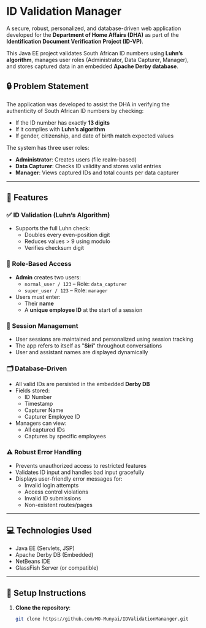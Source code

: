 # ID Validation Manager

A secure, robust, personalized, and database-driven web application developed for the **Department of Home Affairs (DHA)** as part of the **Identification Document Verification Project (ID-VP)**.

This Java EE project validates South African ID numbers using **Luhn’s algorithm**, manages user roles (Administrator, Data Capturer, Manager), and stores captured data in an embedded **Apache Derby database**.

## 🔒 Problem Statement

The application was developed to assist the DHA in verifying the authenticity of South African ID numbers by checking:

- If the ID number has exactly **13 digits**
- If it complies with **Luhn’s algorithm**
- If gender, citizenship, and date of birth match expected values

The system has three user roles:

- **Administrator**: Creates users (file realm-based)
- **Data Capturer**: Checks ID validity and stores valid entries
- **Manager**: Views captured IDs and total counts per data capturer

---

## 📌 Features

### ✅ ID Validation (Luhn’s Algorithm)
- Supports the full Luhn check:
  - Doubles every even-position digit
  - Reduces values > 9 using modulo
  - Verifies checksum digit

### 👥 Role-Based Access
- **Admin** creates two users:
  - `normal_user / 123` – Role: `data_capturer`
  - `super_user / 123` – Role: `manager`
- Users must enter:
  - Their **name**
  - A **unique employee ID** at the start of a session

### 💬 Session Management
- User sessions are maintained and personalized using session tracking
- The app refers to itself as "**Siri**" throughout conversations
- User and assistant names are displayed dynamically

### 🗂️ Database-Driven
- All valid IDs are persisted in the embedded **Derby DB**
- Fields stored:
  - ID Number
  - Timestamp
  - Capturer Name
  - Capturer Employee ID
- Managers can view:
  - All captured IDs
  - Captures by specific employees

### ⚠️ Robust Error Handling
- Prevents unauthorized access to restricted features
- Validates ID input and handles bad input gracefully
- Displays user-friendly error messages for:
  - Invalid login attempts
  - Access control violations
  - Invalid ID submissions
  - Non-existent routes/pages

---

## 💻 Technologies Used

- Java EE (Servlets, JSP)
- Apache Derby DB (Embedded)
- NetBeans IDE
- GlassFish Server (or compatible)

---

## 🔧 Setup Instructions

1. **Clone the repository**:
   ```bash
   git clone https://github.com/MO-Munyai/IDValidationMananger.git
